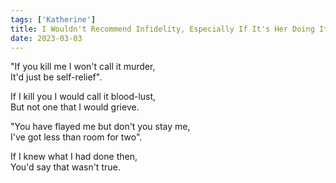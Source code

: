 ```yaml
---  
tags: ['Katherine']
title: I Wouldn't Recommend Infidelity, Especially If It's Her Doing It
date: 2023-03-03
---
```


"If you kill me I won't call it murder,  
It'd just be self-relief".

If I kill you I would call it blood-lust,  
But not one that I would grieve.

"You have flayed me but don't you stay me,  
I've got less than room for two".

If I knew what I had done then,  
You'd say that wasn't true.
